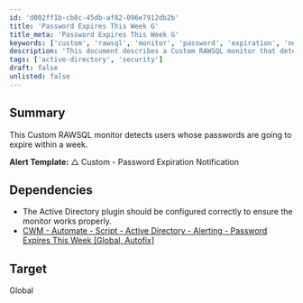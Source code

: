 ```yaml
---
id: 'd002ff1b-cb8c-45db-af82-096e7912db2b'
title: 'Password Expires This Week G'
title_meta: 'Password Expires This Week G'
keywords: ['custom', 'rawsql', 'monitor', 'password', 'expiration', 'notification', 'active', 'directory']
description: 'This document describes a Custom RAWSQL monitor that detects users whose passwords are set to expire within a week. It includes details on the alert template and necessary dependencies for proper configuration.'
tags: ['active-directory', 'security']
draft: false
unlisted: false
---
```


## Summary

This Custom RAWSQL monitor detects users whose passwords are going to expire within a week.

**Alert Template:** △ Custom - Password Expiration Notification

## Dependencies

- The Active Directory plugin should be configured correctly to ensure the monitor works properly.
- [CWM - Automate - Script - Active Directory - Alerting - Password Expires This Week [Global, Autofix]](https://proval.itglue.com/DOC-6075716-11713518)

## Target

Global



